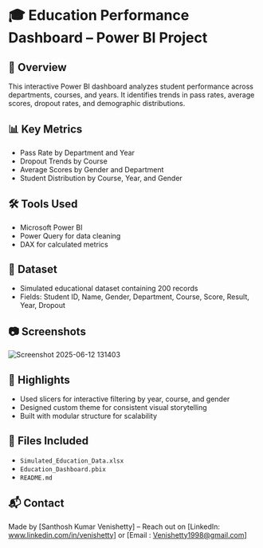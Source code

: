 # 🎓 Education Performance Dashboard – Power BI Project

## 📌 Overview
This interactive Power BI dashboard analyzes student performance across departments, courses, and years. It identifies trends in pass rates, average scores, dropout rates, and demographic distributions.

## 📊 Key Metrics
- Pass Rate by Department and Year
- Dropout Trends by Course
- Average Scores by Gender and Department
- Student Distribution by Course, Year, and Gender

## 🛠 Tools Used
- Microsoft Power BI
- Power Query for data cleaning
- DAX for calculated metrics

## 📂 Dataset
- Simulated educational dataset containing 200 records
- Fields: Student ID, Name, Gender, Department, Course, Score, Result, Year, Dropout

## 📷 Screenshots
![Screenshot 2025-06-12 131403](https://github.com/user-attachments/assets/e3fa5a7f-0cad-44bd-ab4a-455480261eb7)


## 🚀 Highlights
- Used slicers for interactive filtering by year, course, and gender
- Designed custom theme for consistent visual storytelling
- Built with modular structure for scalability

## 📎 Files Included
- `Simulated_Education_Data.xlsx`
- `Education_Dashboard.pbix`
- `README.md`

## 📬 Contact
Made by [Santhosh Kumar Venishetty] – Reach out on [LinkedIn: www.linkedin.com/in/venishetty] or [Email : Venishetty1998@gmail.com]

